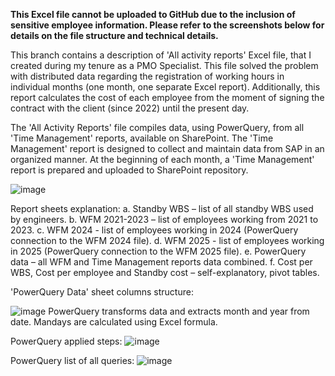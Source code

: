 **This Excel file cannot be uploaded to GitHub due to the inclusion of sensitive employee information. Please refer to the screenshots below for details on the file structure and technical details.**

This branch contains a description of 'All activity reports' Excel file, that I created during my tenure as a PMO Specialist. 
This file solved the problem with distributed data regarding the registration of working hours in individual months (one month, one separate Excel report). 
Additionally, this report calculates the cost of each employee from the moment of signing the contract with the client (since 2022) until the present day.

The 'All Activity Reports' file compiles data, using PowerQuery, from all 'Time Management' reports, available on SharePoint. The 'Time Management' report is designed to collect and maintain 
data from SAP in an organized manner. At the beginning of each month, a 'Time Management' report is prepared and uploaded to SharePoint repository. 


![image](https://github.com/user-attachments/assets/6f9a036b-d50e-4a65-a240-d34df106a696)

Report sheets explanation: 
a.	Standby WBS – list of all standby WBS used by engineers.
b.	WFM 2021-2023 – list of employees working from 2021 to 2023.
c.	WFM 2024 - list of employees working in 2024 (PowerQuery connection to the WFM 2024 file).
d.	WFM 2025 - list of employees working in 2025 (PowerQuery connection to the WFM 2025 file).
e.	PowerQuery data – all WFM and Time Management reports data combined.
f.	Cost per WBS, Cost per employee and Standby cost – self-explanatory, pivot tables.


'PowerQuery Data' sheet columns structure:

![image](https://github.com/user-attachments/assets/5bfaa7fc-2a3e-40a7-98d3-9b375c17bf05)
PowerQuery transforms data and extracts month and year from date. Mandays are calculated using Excel formula. 



PowerQuery applied steps:
![image](https://github.com/user-attachments/assets/ce2f7155-e9aa-484b-b881-3c42e9ede700)


PowerQuery list of all queries:
![image](https://github.com/user-attachments/assets/ed6f6a64-6087-4f9c-a8e4-8c09f97b120a)


